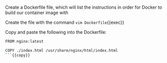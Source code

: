 Create a Dockerfile file, which will list the instructions in order for Docker to build our container image with

Create the file with the command `vim Dockerfile`{{exec}}

Copy and paste the following into the Dockerfile:
```bash
FROM nginx:latest

COPY ./index.html /usr/share/nginx/html/index.html
```{{copy}}

